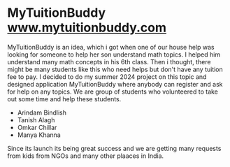 # MyTuitionBuddy www.mytuitionbuddy.com
<P>
  MyTuitionBuddy is an idea, which i got when one of our house help was looking for someone to help her son understand math topics. I helped him understand many math concepts in his 6th class. Then i thought, there might be many students like this who need helps but don't have any tuition fee to pay. I decided to do my summer 2024 project on this topic and designed application MyTuitionBuddy where anybody can register and ask for help on any topics. We are group of students who volunteered to take out some time and help these students.
</P>
<ul>
<li>Arindam Bindlish </li>
<li>Tanish Alagh </li>
<li>Omkar Chillar</li>
<li>Manya Khanna</li>
</ul>

<p>
  Since its launch its being great success and we are getting many requests from kids from NGOs and many other plaaces in India.
</p>

